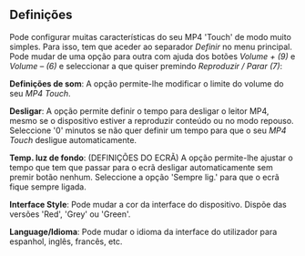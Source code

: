 ## Definições

Pode configurar muitas características do seu MP4 'Touch' de modo muito simples.
Para isso, tem que aceder ao separador *Definir* no menu principal. Pode mudar de uma opção para outra com ajuda dos botões *Volume + (9)* e *Volume – (6)* e seleccionar a que quiser premindo *Reproduzir / Parar (7)*:
	
**Definições de som**: A opção permite-lhe modificar o limite do volume do seu *MP4 Touch*. 

**Desligar**: A opção permite definir o tempo para desligar o leitor MP4, mesmo se o dispositivo estiver a reproduzir conteúdo ou no modo repouso. Seleccione '0' minutos se não quer definir um tempo para que o seu *MP4 Touch* desligue automaticamente.

**Temp. luz de fondo**: (DEFINIÇÕES DO ECRÃ) A opção permite-lhe ajustar o tempo que tem que passar para o ecrã desligar automaticamente sem premir botão nenhum. Seleccione a opção 'Sempre lig.' para que o ecrã fique sempre ligada.


**Interface Style**: Pode mudar a cor da interface do dispositivo. Dispõe das versões 'Red', 'Grey' ou 'Green'.


**Language/Idioma**: Pode mudar o idioma da interface do utilizador para espanhol, inglês, francês, etc.
